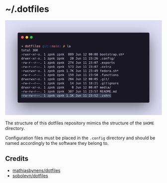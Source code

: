 # ~/.dotfiles

![leonardodiegues' dotfiles](./media/banner.png)

The structure of this dotfiles repository mimics the structure of the `$HOME` directory.

Configuration files must be placed in the `.config` directory and should be named accordingly to the software they belong to.

## Credits

- [mathiasbynens/dotfiles](https://github.com/mathiasbynens/dotfiles)
- [sobolevn/dotfiles](https://github.com/sobolevn/dotfiles)